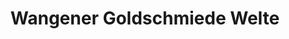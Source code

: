 ---
title: "Wangener Goldschmiede Welte"
url: /wangen-im-allgaeu/wangener-goldschmiede-welte/
shop: Schmuck
---